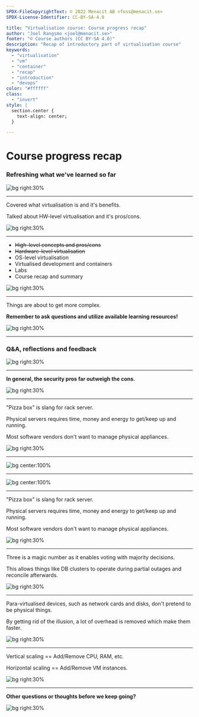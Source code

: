 ```yaml
---
SPDX-FileCopyrightText: © 2022 Menacit AB <foss@menacit.se>
SPDX-License-Identifier: CC-BY-SA-4.0

title: "Virtualisation course: Course progress recap"
author: "Joel Rangsmo <joel@menacit.se>"
footer: "© Course authors (CC BY-SA 4.0)"
description: "Recap of introductory part of virtualisation course"
keywords:
  - "virtualisation"
  - "vm"
  - "container"
  - "recap"
  - "introduction"
  - "devops"
color: "#ffffff"
class:
  - "invert"
style: |
  section.center {
    text-align: center;
  }

---
```

<!-- _footer: "© Course authors (CC BY-SA 4.0) - Image: © Dennis van Zuijlekom (CC BY-SA 2.0)" -->
# Course progress recap
### Refreshing what we've learned so far

![bg right:30%](images/16-ram_tree.jpg)

---
<!-- _footer: "© Course authors (CC BY-SA 4.0) - Image: © Kuhnmi (CC BY 2.0)" -->
Covered what virtualisation is and it's benefits.  
  
Talked about HW-level virtualisation and it's pros/cons.

![bg right:30%](images/16-hummingbird.jpg)

<!--
- As we learned, virtualisation has many benefits related to security, economics, reliability and
environmental aspects

- HW-level virtualisation == Emulation of a computer with the goal of making an operating system
run on it like it would on real HW

- Has anyone tested Proxmox, Qubes or related?
-->

---
<!-- _footer: "© Course authors (CC BY-SA 4.0) - Image: © Jon Evans (CC BY 2.0)" -->
- ~~High-level concepts and pros/cons~~
- ~~Hardware-level virtualisation~~
- OS-level virtualisation
- Virtualised development and containers
- Labs
- Course recap and summary

![bg right:30%](images/16-jellyfish.jpg)

<!--
- Basically course progress status
-->

---
<!-- _footer: "© Course authors (CC BY-SA 4.0) - Image: © Pelle Sten (CC BY 2.0)" -->
Things are about to get more complex.  
  
**Remember to ask questions and utilize available learning resources!**

![bg right:30%](images/16-rusty_silos.jpg)

<!--
- Some of the following topics will be more complex and technical

- Remind students that they need to spend time studying outside of lessons

- Ask for help and clarifications

- Remind students that they can help make things better by clarifying things for future students,
no stupid questions exist!
-->

---
<!-- _footer: "© Course authors (CC BY-SA 4.0) - Image: © John K. Thorne (CC0 1.0)" -->
### Q&A, reflections and feedback

![bg right:30%](images/16-dome_collage.jpg)

<!--
- Throughout the course, students have been asked to submit their reflections after each segment

- Several things were brought up that seems to have left impressions, many found Qubes kool and
were surprised to find some many benefits of virtualisation

- Several students requested a glossary

- Questions and other feedback came up that I would like to take some time to address before we
continue progressing into OS-level virtualisation
-->

---
<!-- _footer: "© Course authors (CC BY-SA 4.0) - Image: © Pelle Sten (CC BY 2.0)" -->
**In general, the security pros far outweigh the cons.**

![bg right:30%](images/16-locks.jpg)

<!--
- We've talked a lot about the security aspects related to virtualisation, both good and bad

- One of the exercises included argumentation against virt from a security perspective

- Why many of these arguments are true, for most use-cases the pros far outweigh the cons

- Talk a bit about the pros

- Hypervisors are usually configured in large cluster setups with a single control plane (like
vCenter for VMware), which involves some risks. While this is usually cost effective, you can run
hypervisors more or less independently to mitigate the risks. It's not an inherit problem with virt

- Performance and complexity probably has the strongest argument against virtualisation
-->

---
<!-- _footer: "© Course authors (CC BY-SA 4.0) - Image: © OLCF at ORNL (CC BY 2.0)" -->
"Pizza box" is slang for rack server.  
  
Physical servers requires time, money and energy to get/keep up and running.  
  
Most software vendors don't want to manage physical appliances.

![bg right:30%](images/16-server_rack.jpg)

<!--
- I've used the term "pizza boxes" several times, not all may know what it is

- Not everyone may have even seen a rack server (or a DC for that matter, is there interest?)

- The image shows the back-side of a rack with several of them stacked in it

Segue: Let's take a closer look
-->

---
<!-- _footer: "© Course authors (CC BY-SA 4.0) - Image: © Robert Jemimus (CC BY 2.0)" -->

![bg center:100%](images/16-exposed_server-1.jpg)

<!--
- Close-up of rack server/pizza box with lid off 
-->

---
<!-- _footer: "© Course authors (CC BY-SA 4.0) - Image: © Robert Jemimus (CC BY 2.0)" -->

![bg center:100%](images/16-exposed_server-2.jpg)

<!--
- Close-up of mounted and extended rack server with lid open
-->

---
<!-- _footer: "© Course authors (CC BY-SA 4.0) - Image: © OLCF at ORNL (CC BY 2.0)" -->
"Pizza box" is slang for rack server.  
  
Physical servers requires time, money and energy to get/keep up and running.  
  
Most software vendors don't want to manage physical appliances.

![bg right:30%](images/16-server_rack.jpg)

<!--
- As we talked about, physical things break - debugging these issues and dealing with RMA is no fun

- Physical servers also makes it harder to move fast, as everything requires more planning, people
and effort

- Software vendors prefer to not trust customers to setup their complex stacks. Appliances solve
this problem as the vendor can deliver a more or less configured server to the customer. These used
to be physical servers, but these days they are mostly virtual appliances due to the effort
required in maintaining physical HW

- Revisit the presentations "Economic benefits" and "Reliability benefits" for more info

Segue: Another thing that was brought up in the "Reliability benefits" presentation was why three
is a magic number - that could use some clarification...
-->

---
<!-- _footer: "© Course authors (CC BY-SA 4.0) - Image: © Andrew Hart (CC BY-SA 2.0)" -->
Three is a magic number as it enables voting with majority decisions.  
  
This allows things like DB clusters to operate during partial outages and reconcile afterwards.

![bg right:30%](images/16-seals.jpg)

<!--
- Two people can have a hard time making decision: a third helps deciding

- The same is true in computing, high-availability can be achieved with two servers, but if they
loose contact with each other should both operate at the same time? What if they are both modifying
state, such as a user database - who is right afterwards if they have opposing data saved?

- This is called a "split-brain" scenario

- To solve this problem, nodes in a high-availability cluster can describe which peers they see and
vote (create a quorum) regarding which node should be responsible for handling state

- Uneven number of nodes enables voting without stalemates 
-->

---
<!-- _footer: "© Course authors (CC BY-SA 4.0) - Image: © Helsinki Hacklab (CC BY 2.0)" -->
Para-virtualised devices, such as network cards and disks, don't pretend to be physical things.  
  
By getting rid of the illusion, a lot of overhead is removed which make them faster.

![bg right:30%](images/16-umbrellas.jpg)

<!--
- In the beginning, hypervisors wanted to be able to run the OSes everyone was using

- To make things smooth, they emulated devices that were commonly supported/had drivers shipped
with the OSes

- These days almost all servers are virtualised and have been for quite some time

- Purpose built virtio drivers are included in most modern OSes that talk to a virtual device that
doesn't pretend to be physical (abide by the laws of nature and act in ways that are fast in HW but
slow in SW)

- This removes unnecessary emulation overhead, which results in lower load on hypervisors that can
be translated into heigher VM density and thereby economic benefits.

Segue: On the topic of performance, there may be need to clarify some terms commonly used...
-->

---
<!-- _footer: "© Course authors (CC BY-SA 4.0) - Image: © Pedro Ribeiro Simões (CC BY 2.0)" -->
Vertical scaling == Add/Remove CPU, RAM, etc.  
  
Horizontal scaling == Add/Remove VM instances.

![bg right:30%](images/16-sculpture.jpg)

<!--
- Upscaling: Making systems powerful/able to handle more load

- Downscaling: Making systems less powerful/able to handle less load, but saves money

- Vertical upscaling is done by adding more CPU cores or what ever resource is necessary to a VM.
Some hypervisors and OSes supports doing this while the guest is running, other require a reboot

- Horizontal upscaling means deploying more VMs running the same application and using a load
balancer or similar to spread user traffic against the servers

- Vertical upscaling only takes you so far, eventually you'll outgrow the physical server. Not all
OSes and apps handle super big instances very well

- Horizontal scaling may be a better choice and adds redundancy, but adds additional complexity
-->

---
<!-- _footer: "© Course authors (CC BY-SA 4.0) - Image: © Tero Karppinen (CC BY 2.0)" -->
**Other questions or thoughts before we keep going?**

![bg right:30%](images/16-pixel_forest.jpg)
